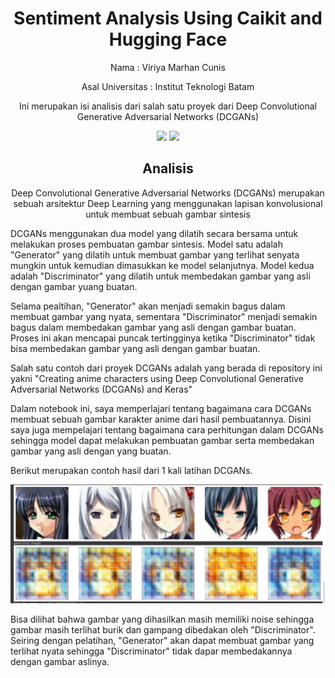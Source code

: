 <h1 align="center"> Sentiment Analysis Using Caikit and Hugging Face </h1>
<p align="center"> 
Nama                : Viriya Marhan Cunis
</p>
<p align="center">
Asal Universitas    : Institut Teknologi Batam
  </p>
  <p align="center">
Ini merupakan isi analisis dari salah satu proyek dari Deep Convolutional Generative Adversarial Networks (DCGANs)
</p>

<div align="center">

<img src="https://img.shields.io/badge/python-3670A0?style=for-the-badge&logo=python&logoColor=ffdd54">
<img src="https://img.shields.io/badge/jupyter-%23FA0F00.svg?style=for-the-badge&logo=jupyter&logoColor=white">

</div>
<h2 align="center"> Analisis</h2> 
<p align='center'>
Deep Convolutional Generative Adversarial Networks (DCGANs) merupakan sebuah arsitektur Deep Learning yang menggunakan lapisan konvolusional 
untuk membuat sebuah gambar sintesis

DCGANs menggunakan dua model yang dilatih secara bersama untuk melakukan proses pembuatan gambar sintesis.
Model satu adalah "Generator" yang dilatih untuk membuat gambar yang terlihat senyata mungkin untuk kemudian dimasukkan ke model selanjutnya.
Model kedua adalah "Discriminator" yang dilatih untuk membedakan gambar yang asli dengan gambar yuang buatan.

Selama pealtihan, "Generator" akan menjadi semakin bagus dalam membuat gambar yang nyata, sementara "Discriminator" menjadi semakin bagus dalam membedakan gambar yang asli
dengan gambar buatan. Proses ini akan mencapai puncak tertingginya ketika "Discriminator" tidak bisa membedakan gambar yang asli dengan gambar buatan.

Salah satu contoh dari proyek DCGANs adalah yang berada di repository ini yakni 
"Creating anime characters using Deep Convolutional Generative Adversarial Networks (DCGANs) and Keras"

Dalam notebook ini, saya memperlajari tentang bagaimana cara DCGANs membuat sebuah gambar karakter anime dari hasil pembuatannya. Disini saya juga mempelajari tentang bagaimana cara perhitungan
dalam DCGANs sehingga model dapat melakukan pembuatan gambar serta membedakan gambar yang asli dengan yang buatan.

Berikut merupakan contoh hasil dari 1 kali latihan DCGANs.
<div align="center">
<img src="image/Hasil Latihan.png">
</div>

Bisa dilihat bahwa gambar yang dihasilkan masih memiliki noise sehingga gambar masih terlihat burik dan gampang dibedakan oleh "Discriminator".
Seiring dengan pelatihan, "Generator" akan dapat membuat gambar yang terlihat nyata sehingga "Discriminator" tidak dapar membedakannya dengan gambar aslinya.
</p>